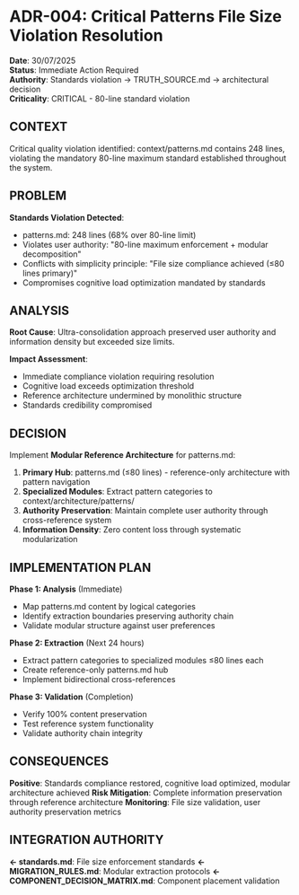 # ADR-004: Critical Patterns File Size Violation Resolution

**Date**: 30/07/2025  
**Status**: Immediate Action Required  
**Authority**: Standards violation → TRUTH_SOURCE.md → architectural decision  
**Criticality**: CRITICAL - 80-line standard violation

## CONTEXT
Critical quality violation identified: context/patterns.md contains 248 lines, violating the mandatory 80-line maximum standard established throughout the system.

## PROBLEM
**Standards Violation Detected**:
- patterns.md: 248 lines (68% over 80-line limit)
- Violates user authority: "80-line maximum enforcement + modular decomposition"
- Conflicts with simplicity principle: "File size compliance achieved (≤80 lines primary)"
- Compromises cognitive load optimization mandated by standards

## ANALYSIS
**Root Cause**: Ultra-consolidation approach preserved user authority and information density but exceeded size limits.

**Impact Assessment**:
- Immediate compliance violation requiring resolution
- Cognitive load exceeds optimization threshold
- Reference architecture undermined by monolithic structure
- Standards credibility compromised

## DECISION
Implement **Modular Reference Architecture** for patterns.md:

1. **Primary Hub**: patterns.md (≤80 lines) - reference-only architecture with pattern navigation
2. **Specialized Modules**: Extract pattern categories to context/architecture/patterns/ 
3. **Authority Preservation**: Maintain complete user authority through cross-reference system
4. **Information Density**: Zero content loss through systematic modularization

## IMPLEMENTATION PLAN
**Phase 1: Analysis** (Immediate)
- Map patterns.md content by logical categories
- Identify extraction boundaries preserving authority chain
- Validate modular structure against user preferences

**Phase 2: Extraction** (Next 24 hours)
- Extract pattern categories to specialized modules ≤80 lines each
- Create reference-only patterns.md hub
- Implement bidirectional cross-references

**Phase 3: Validation** (Completion)
- Verify 100% content preservation
- Test reference system functionality
- Validate authority chain integrity

## CONSEQUENCES
**Positive**: Standards compliance restored, cognitive load optimized, modular architecture achieved
**Risk Mitigation**: Complete information preservation through reference architecture
**Monitoring**: File size validation, user authority preservation metrics

## INTEGRATION AUTHORITY
**← standards.md**: File size enforcement standards
**← MIGRATION_RULES.md**: Modular extraction protocols
**← COMPONENT_DECISION_MATRIX.md**: Component placement validation